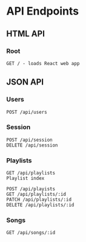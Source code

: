 # API Endpoints

## HTML API

### Root
	GET / - loads React web app

## JSON API

### Users
	POST /api/users

### Session
	POST /api/session
	DELETE /api/session

### Playlists
	GET /api/playlists
	Playlist index

	POST /api/playists
	GET /api/playlists/:id
	PATCH /api/playlists/:id
	DELETE /api/playlists/:id

### Songs
	GET /api/songs/:id
